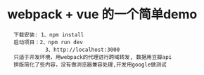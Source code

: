 # webpack + vue  的一个简单demo
  ```
    下载安装: 1、npm install
    启动项目：2、npm run dev
              3、http://localhost:3000
    只适于开发环境，用webpack的代理进行跨域转发, 数据用豆瓣api
    排版简化了些内容，没有做浏览器兼容处理,开发用google做测试
  ```

